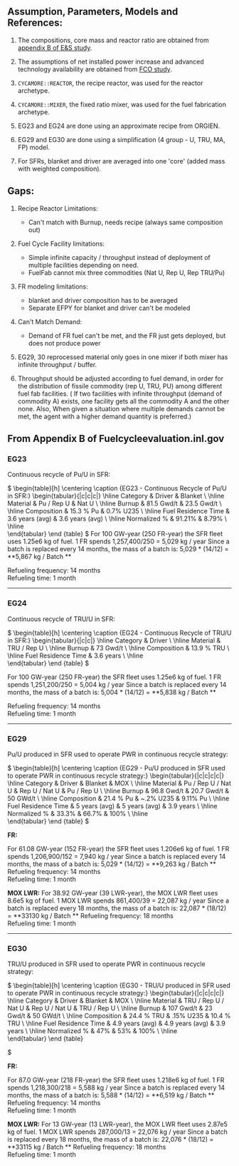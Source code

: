 ## Assumption, Parameters, Models and References:

1. The compositions, core mass and reactor ratio are obtained from [appendix B of E&S study](https://fuelcycleevaluation.inl.gov/Shared%20Documents/ES%20Appendix%20B.pdf).

2. The assumptions of net installed power increase and advanced technology availability are obtained from [FCO study](https://github.com/arfc/transition-scenarios/files/796778/5061-.final.pdf).

3. `CYCAMORE::REACTOR`, the recipe reactor, was used for the reactor archetype.

4. `CYCAMORE::MIXER`, the fixed ratio mixer, was used for the fuel fabrication archetype.

5. EG23 and EG24 are done using an approximate recipe from ORGIEN.

6. EG29 and EG30 are done using a simplification (4 group - U, TRU, MA, FP) model.

7. For SFRs, blanket and driver are averaged into one 'core' (added mass with weighted composition).

## Gaps:

1. Recipe Reactor Limitations:
   * Can't match with Burnup, needs recipe (always same composition out)

2. Fuel Cycle Facility limitations:
   * Simple infinite capacity / throughput
        instead of deployment of multiple facilities depending on need.
   * FuelFab cannot mix three commodities (Nat U, Rep U, Rep TRU/Pu)

3. FR modeling limitations:
   * blanket and driver composition has to be averaged
   * Separate EFPY for blanket and driver can't be modeled

4. Can't Match Demand:
   * Demand of FR fuel can't be met, and the FR just gets deployed, but does not produce power

5. EG29, 30 reprocessed material only goes in one mixer if both mixer has infinite throughput / buffer.

6. Throughput should be adjusted according to fuel demand, in order for the distribution
of fissile commodity (rep U, TRU, PU) among different fuel fab facilities.
( If two facilities with infinite throughput (demand of commodity A) exists, one facility gets all
the commodity A and the other none. Also, When given a situation where multiple demands cannot be met,
the agent with a higher demand quantity is preferred.)


## From Appendix B of Fuelcycleevaluation.inl.gov
### EG23
Continuous recycle of Pu/U in SFR:

$
    \begin{table}[h]
        \centering
        \caption {EG23 - Continuous Recycle of Pu/U in SFR:}
            \begin{tabular}{|c|c|c|}
                \hline
                Category & Driver & Blanket \\ \hline
                Material & Pu / Rep U & Nat U  \\ \hline
                Burnup & 81.5 Gwd/t & 23.5 Gwd/t \\ \hline
                Composition & 15.3 \% Pu & 0.7\% U235 \\ \hline
                Fuel Residence Time & 3.6 years (avg) & 3.6 years (avg) \\ \hline
                Normalized \% & 91.21\% & 8.79\% \\ \hline               
            \end{tabular}
            \end {table}
$
For 100 GW-year (250 FR-year) the SFR fleet uses 1.25e6 kg of fuel.
1 FR spends 1,257,400/250 = 5,029 kg / year
Since a batch is replaced every 14 months, the mass of a batch is: 5,029 * (14/12) = **5,867 kg / Batch **

Refueling frequency: 14 months  
Refueling time: 1 month

------

### EG24
Continuous recycle of TRU/U in SFR:

$
    \begin{table}[h]
        \centering
        \caption {EG24 - Continuous Recycle of TRU/U in SFR:}
            \begin{tabular}{|c|c|}
                \hline
                Category & Driver  \\ \hline
                Material & TRU / Rep U \\ \hline
                Burnup & 73 Gwd/t  \\ \hline
                Composition & 13.9 \% TRU  \\ \hline
                Fuel Residence Time & 3.6 years \\ \hline                
            \end{tabular}
            \end {table}
$

 For 100 GW-year (250 FR-year) the SFR fleet uses 1.25e6 kg of fuel.
1 FR spends 1,251,200/250 = 5,004 kg / year
Since a batch is replaced every 14 months, the mass of a batch is: 5,004 * (14/12) = **5,838 kg / Batch **

Refueling frequency: 14 months  
Refueling time: 1 month

------
### EG29
Pu/U produced in SFR used to operate PWR in continuous recycle strategy:

$
    \begin{table}[h]
        \centering
        \caption {EG29 - Pu/U produced in SFR used to operate PWR in continuous recycle strategy:}
            \begin{tabular}{|c|c|c|c|}
                \hline
                Category & Driver & Blanket & MOX \\ \hline
                Material & Pu / Rep U / Nat U & Rep U / Nat U & Pu / Rep U \\ \hline
                Burnup & 96.8 Gwd/t & 20.7 Gwd/t & 50 GWd/t \\ \hline
                Composition & 21.4 \% Pu & ~.2\% U235 & 9.11\% Pu  \\ \hline
                Fuel Residence Time & 5 years (avg) & 5 years (avg) & 3.9 years \\ \hline
                Normalized \% & 33.3\% & 66.7\% & 100\% \\ \hline               
            \end{tabular}
            \end {table}
$

**FR:**

For 61.08 GW-year (152 FR-year) the SFR fleet uses 1.206e6 kg of fuel.
1 FR spends 1,206,900/152 = 7,940 kg / year
Since a batch is replaced every 14 months, the mass of a batch is: 5,029 * (14/12) = **9,263 kg / Batch **
Refueling frequency: 14 months  
Refueling time: 1 month

**MOX LWR:**
For 38.92 GW-year (39 LWR-year), the MOX LWR fleet uses 8.6e5 kg of fuel.
1 MOX LWR spends 861,400/39 = 22,087 kg / year
Since a batch is replaced every 18 months, the mass of a batch is: 22,087 * (18/12) = **33130 kg / Batch **
Refueling frequency: 18 months  
Refueling time: 1 month

------

### EG30
TRU/U produced in SFR used to operate PWR in continuous recycle strategy:

$
    \begin{table}[h]
        \centering
        \caption {EG30 - TRU/U produced in SFR used to operate PWR in continuous recycle strategy:}
            \begin{tabular}{|c|c|c|c|}
                \hline
                Category & Driver & Blanket & MOX \\ \hline
                Material & TRU / Rep U / Nat U & Rep U / Nat U & TRU / Rep U \\ \hline
                Burnup & 107 Gwd/t & 23 Gwd/t & 50 GWd/t \\ \hline
                Composition & 24.4 \% TRU & .15\% U235 & 10.4 \% TRU  \\ \hline
                Fuel Residence Time & 4.9 years (avg) & 4.9 years (avg) & 3.9 years \\ \hline
                Normalized \% & 47\% & 53\% & 100\% \\ \hline                
            \end{tabular}
            \end {table}
            
$

**FR:**

For 87.0 GW-year (218 FR-year) the SFR fleet uses 1.218e6 kg of fuel.
1 FR spends 1,218,300/218 = 5,588 kg / year
Since a batch is replaced every 14 months, the mass of a batch is: 5,588 * (14/12) = **6,519 kg / Batch **
Refueling frequency: 14 months  
Refueling time: 1 month

**MOX LWR:**
For 13 GW-year (13 LWR-year), the MOX LWR fleet uses 2.87e5 kg of fuel.
1 MOX LWR spends 287,000/13 = 22,076 kg / year
Since a batch is replaced every 18 months, the mass of a batch is: 22,076 * (18/12) = **33115 kg / Batch **
Refueling frequency: 18 months  
Refueling time: 1 month
